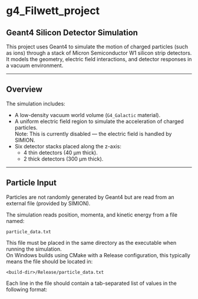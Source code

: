 # g4_Filwett_project

## Geant4 Silicon Detector Simulation

This project uses Geant4 to simulate the motion of charged particles (such as ions) through a stack of Micron Semiconductor W1 silicon strip detectors. It models the geometry, electric field interactions, and detector responses in a vacuum environment.

---

## Overview

The simulation includes:

- A low-density vacuum world volume (`G4_Galactic` material).
- A uniform electric field region to simulate the acceleration of charged particles.  
Note: This is currently disabled — the electric field is handled by SIMION.
- Six detector stacks placed along the z-axis:
  - 4 thin detectors (40 μm thick).
  - 2 thick detectors (300 μm thick).

---

## Particle Input

Particles are not randomly generated by Geant4 but are read from an external file (provided by SIMION).

The simulation reads position, momenta, and kinetic energy from a file named:

`particle_data.txt`

This file must be placed in the same directory as the executable when running the simulation.  
On Windows builds using CMake with a Release configuration, this typically means the file should be located in:

`<build-dir>/Release/particle_data.txt`

Each line in the file should contain a tab-separated list of values in the following format:


